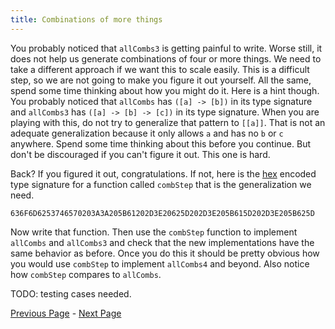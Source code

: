 ```yaml
---
title: Combinations of more things
---
```


You probably noticed that `allCombs3` is getting painful to write.  Worse still,
it does not help us generate combinations of four or more things.  We need to
take a different approach if we want this to scale easily.  This is a
difficult step, so we are not going to make you figure it out yourself.  All
the same, spend some time thinking about how you might do it.  Here is a hint
though.  You probably noticed that `allCombs` has `([a] -> [b])` in its type
signature and `allCombs3` has `([a] -> [b] -> [c])` in its type signature.  When
you are playing with this, do not try to generalize that pattern to `[[a]]`.
That is not an adequate generalization because it only allows `a` and has no `b`
or `c` anywhere.  Spend some time thinking about this before you continue.  But
don't be discouraged if you can't figure it out.  This one is hard.

Back?  If you figured it out, congratulations.  If not, here is the
[hex](http://www.convertstring.com/EncodeDecode/HexDecode) encoded type
signature for a function called `combStep` that is the generalization we need.

    636F6D6253746570203A3A205B61202D3E20625D202D3E205B615D202D3E205B625D

Now write that function. Then use the `combStep` function to implement `allCombs`
and `allCombs3` and check that the new implementations have the same behavior as
before. Once you do this it should be pretty obvious how you would use `combStep`
to implement `allCombs4` and beyond. Also notice how `combStep` compares to
`allCombs`.

TODO: testing cases needed.

[Previous Page](ex3-4.html) - [Next Page](set4.html)
